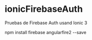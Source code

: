 # ionicFirebaseAuth
Pruebas de Firebase Auth usand Ionic 3

npm install firebase angularfire2 --save